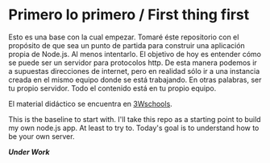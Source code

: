 # Primero lo primero / First thing first

Esto es una base con la cual empezar. Tomaré éste repositorio con el propósito de que sea un punto de partida para construir una aplicación propia de Node.js. Al menos intentarlo. El objetivo de hoy es entender cómo se puede ser un servidor para protocolos http. De esta manera podemos ir a supuestas direcciones de internet, pero en realidad sólo ir a una instancia creada en el mismo equipo donde se está trabajando. En otras palabras, ser tu propio servidor. Todo el contenido está en tu propio equipo.

El material didáctico se encuentra en [3Wschools](https://wwww.w3schools.com).

This is the baseline to start with. I'll take this repo as a starting point to build my own node.js app. At least to try to. Today's goal is to understand how to be your own server. 

***Under Work***
